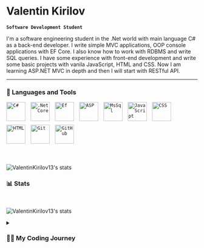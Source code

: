 # Valentin Kirilov

**`Software Development Student`**

I'm a software engineering student in the .Net world with main language C# as a back-end developer. I write simple MVC applications, OOP console applications with EF Core. I also know how to work with RDBMS and write SQL queries. I have some experience with front-end development and write some basic projects with vanila JavaScript, HTML and CSS. Now I am learning ASP.NET MVC in depth and then I will start with RESTful API.

---

### 🧰 Languages and Tools

<div style="margin-bottom:20px"; >
     <code><img  alt="C#" width="50px" style="padding-right:10px;" src="https://cdn.jsdelivr.net/gh/devicons/devicon/icons/csharp/csharp-original.svg" /></code>
     <code><img  alt=".Net Core" width="50px" style="padding-right:10px;" src="https://cdn.jsdelivr.net/gh/devicons/devicon/icons/dotnetcore/dotnetcore-original.svg" /></code>
     <code><img  alt="Ef" width="50px" style="padding-right:10px;" src="https://codeopinion.com/wp-content/uploads/2017/10/Bitmap-MEDIUM_Entity-Framework-Core-Logo_2colors_Square_Boxed_RGB.png" /></code>
     <code><img  alt="ASP" width="50px"  style="padding-right:10px;" src="https://www.simplilearn.com/ice9/free_resources_article_thumb/ASP.NET_logo.jpg" /></code>
     <code><img  alt="MsSql" width="50px" style="padding-right:10px; margin-bottom:10px;" src="https://logowik.com/content/uploads/images/microsoft-sql-server4529.jpg" /></code>
     <code><img  alt="JavaScript" width="50px" style="padding-right:10px;" src="https://cdn.jsdelivr.net/gh/devicons/devicon/icons/javascript/javascript-plain.svg" /></code>
     <code><img  alt="CSS" width="50px" style="padding-right:10px;" src="https://cdn.jsdelivr.net/gh/devicons/devicon/icons/css3/css3-plain.svg" /></code>
     <code><img  alt="HTML" width="50px" style="padding-right:10px;" src="https://cdn.jsdelivr.net/gh/devicons/devicon/icons/html5/html5-plain.svg" /></code>
     <code><img  alt="Git" width="50px" style="padding-right:10px;" src="https://cdn.jsdelivr.net/gh/devicons/devicon/icons/git/git-original.svg" /></code>
     <code><img  alt="GitHub" width="50px" style="padding-right:10px;" src="https://cdn.jim-nielsen.com/macos/128/github-desktop-2021-05-20.png" /></code>
</div>
<br />

 ![ValentinKirilov13's stats](https://github-readme-stats.vercel.app/api/top-langs/?username=ValentinKirilov13&layout=compact&bg_color=0d1117&title_color=ffffff&text_color=c9d1d9) 
<br />

### 📊 Stats

<br />

![ValentinKirilov13's stats](https://github-readme-stats.vercel.app/api?username=ValentinKirilov13&layout=compact&bg_color=0d1117&title_color=ffffff&text_color=c9d1d9)

<details>
 <summary><h3>👨‍💻 My Coding Journey</h3></summary>
  I started my coding journey in my firt year of university. The university I was in is the University of Architecture, Construction and Geodesy, as I studied civil engineering in high school and wanted to continue my engineering education in this university. But at some point programming started to become very interesting to me and I slowly started doing more and more with it. I started courses at the Software University (SoftUni) for C# web developer. After that, when my first year at the university ended, I decided to leave this university and went to the Sofia Technical University whit programme in Management and Business Information Systems (Engineer Manager) and now I'm in the second part of the first year there. In the meantime, I'm taking all the courses along the way at SoftUni for C# devoloper and coding every day some console application for homework and at the beginning of this year I started learning ASP.NET and wrote a simple first web application.
